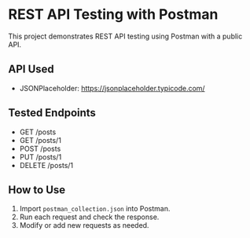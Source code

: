 # REST API Testing with Postman

This project demonstrates REST API testing using Postman with a public API.

## API Used
- JSONPlaceholder: https://jsonplaceholder.typicode.com/

## Tested Endpoints
- GET /posts
- GET /posts/1
- POST /posts
- PUT /posts/1
- DELETE /posts/1

## How to Use
1. Import `postman_collection.json` into Postman.
2. Run each request and check the response.
3. Modify or add new requests as needed.
